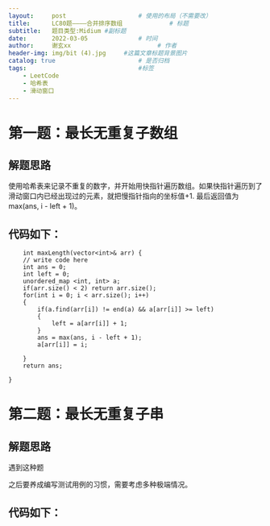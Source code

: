 ```yaml
---
layout:     post   				    # 使用的布局（不需要改）
title:      LC80题————合并排序数组				# 标题 
subtitle:   题目类型:Midium #副标题
date:       2022-03-05 				# 时间
author:     谢玄xx 						# 作者
header-img: img/bit (4).jpg 	#这篇文章标题背景图片
catalog: true 						# 是否归档
tags:								#标签
    - LeetCode
    - 哈希表
    - 滑动窗口
---
```


# 第一题：最长无重复子数组


## 解题思路

使用哈希表来记录不重复的数字，并开始用快指针遍历数组。如果快指针遍历到了滑动窗口内已经出现过的元素，就把慢指针指向的坐标值+1.
最后返回值为max(ans, i - left + 1)。


## 代码如下：

        int maxLength(vector<int>& arr) {
        // write code here
        int ans = 0;
        int left = 0;
        unordered_map <int, int> a;
        if(arr.size() < 2) return arr.size();
        for(int i = 0; i < arr.size(); i++)
        {
            if(a.find(arr[i]) != end(a) && a[arr[i]] >= left)
            {
                left = a[arr[i]] + 1;
            }
            ans = max(ans, i - left + 1);
            a[arr[i]] = i;

        }
        return ans;
        
    }


# 第二题：最长无重复子串

## 解题思路
遇到这种题

之后要养成编写测试用例的习惯，需要考虑多种极端情况。


## 代码如下：
